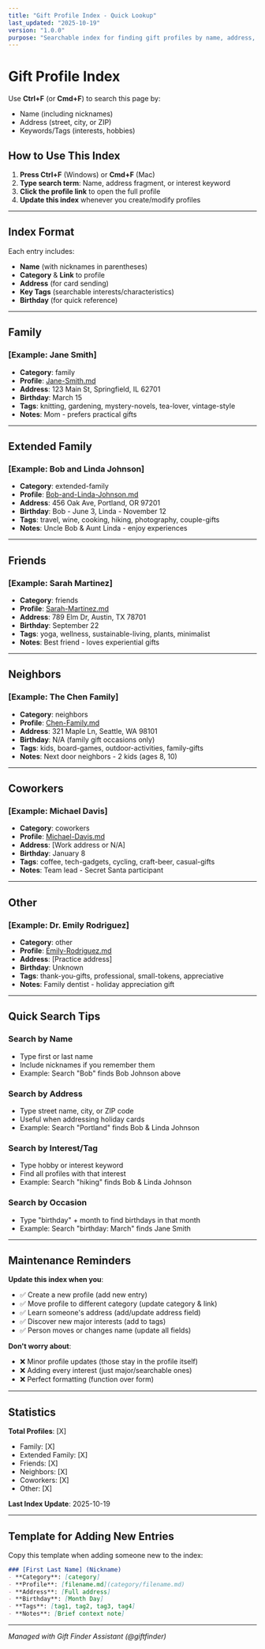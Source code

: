 ```yaml
---
title: "Gift Profile Index - Quick Lookup"
last_updated: "2025-10-19"
version: "1.0.0"
purpose: "Searchable index for finding gift profiles by name, address, or keywords"
---
```


# Gift Profile Index

Use **Ctrl+F** (or **Cmd+F**) to search this page by:
- Name (including nicknames)
- Address (street, city, or ZIP)
- Keywords/Tags (interests, hobbies)

## How to Use This Index

1. **Press Ctrl+F** (Windows) or **Cmd+F** (Mac)
2. **Type search term**: Name, address fragment, or interest keyword
3. **Click the profile link** to open the full profile
4. **Update this index** whenever you create/modify profiles

---

## Index Format

Each entry includes:
- **Name** (with nicknames in parentheses)
- **Category** & **Link** to profile
- **Address** (for card sending)
- **Key Tags** (searchable interests/characteristics)
- **Birthday** (for quick reference)

---

## Family

### [Example: Jane Smith]
- **Category**: family
- **Profile**: [Jane-Smith.md](family/Jane-Smith.md)
- **Address**: 123 Main St, Springfield, IL 62701
- **Birthday**: March 15
- **Tags**: knitting, gardening, mystery-novels, tea-lover, vintage-style
- **Notes**: Mom - prefers practical gifts

---

## Extended Family

### [Example: Bob and Linda Johnson]
- **Category**: extended-family
- **Profile**: [Bob-and-Linda-Johnson.md](extended-family/Bob-and-Linda-Johnson.md)
- **Address**: 456 Oak Ave, Portland, OR 97201
- **Birthday**: Bob - June 3, Linda - November 12
- **Tags**: travel, wine, cooking, hiking, photography, couple-gifts
- **Notes**: Uncle Bob & Aunt Linda - enjoy experiences

---

## Friends

### [Example: Sarah Martinez]
- **Category**: friends
- **Profile**: [Sarah-Martinez.md](friends/Sarah-Martinez.md)
- **Address**: 789 Elm Dr, Austin, TX 78701
- **Birthday**: September 22
- **Tags**: yoga, wellness, sustainable-living, plants, minimalist
- **Notes**: Best friend - loves experiential gifts

---

## Neighbors

### [Example: The Chen Family]
- **Category**: neighbors
- **Profile**: [Chen-Family.md](neighbors/Chen-Family.md)
- **Address**: 321 Maple Ln, Seattle, WA 98101
- **Birthday**: N/A (family gift occasions only)
- **Tags**: kids, board-games, outdoor-activities, family-gifts
- **Notes**: Next door neighbors - 2 kids (ages 8, 10)

---

## Coworkers

### [Example: Michael Davis]
- **Category**: coworkers
- **Profile**: [Michael-Davis.md](coworkers/Michael-Davis.md)
- **Address**: [Work address or N/A]
- **Birthday**: January 8
- **Tags**: coffee, tech-gadgets, cycling, craft-beer, casual-gifts
- **Notes**: Team lead - Secret Santa participant

---

## Other

### [Example: Dr. Emily Rodriguez]
- **Category**: other
- **Profile**: [Emily-Rodriguez.md](other/Emily-Rodriguez.md)
- **Address**: [Practice address]
- **Birthday**: Unknown
- **Tags**: thank-you-gifts, professional, small-tokens, appreciative
- **Notes**: Family dentist - holiday appreciation gift

---

## Quick Search Tips

### Search by Name
- Type first or last name
- Include nicknames if you remember them
- Example: Search "Bob" finds Bob Johnson above

### Search by Address
- Type street name, city, or ZIP code
- Useful when addressing holiday cards
- Example: Search "Portland" finds Bob & Linda Johnson

### Search by Interest/Tag
- Type hobby or interest keyword
- Find all profiles with that interest
- Example: Search "hiking" finds Bob & Linda Johnson

### Search by Occasion
- Type "birthday" + month to find birthdays in that month
- Example: Search "birthday: March" finds Jane Smith

---

## Maintenance Reminders

**Update this index when you**:
- ✅ Create a new profile (add new entry)
- ✅ Move profile to different category (update category & link)
- ✅ Learn someone's address (add/update address field)
- ✅ Discover new major interests (add to tags)
- ✅ Person moves or changes name (update all fields)

**Don't worry about**:
- ❌ Minor profile updates (those stay in the profile itself)
- ❌ Adding every interest (just major/searchable ones)
- ❌ Perfect formatting (function over form)

---

## Statistics

**Total Profiles**: [X]
- Family: [X]
- Extended Family: [X]
- Friends: [X]
- Neighbors: [X]
- Coworkers: [X]
- Other: [X]

**Last Index Update**: 2025-10-19

---

## Template for Adding New Entries

Copy this template when adding someone new to the index:

```markdown
### [First Last Name] (Nickname)
- **Category**: [category]
- **Profile**: [filename.md](category/filename.md)
- **Address**: [Full address]
- **Birthday**: [Month Day]
- **Tags**: [tag1, tag2, tag3, tag4]
- **Notes**: [Brief context note]
```

---

*Managed with Gift Finder Assistant (@giftfinder)*
